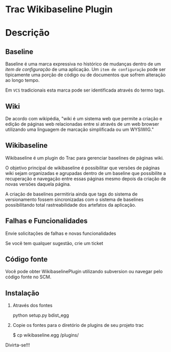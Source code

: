 Trac Wikibaseline Plugin
========================

Descrição
=========

Baseline
--------

Baseline é uma marca expressiva no histórico de mudanças dentro de um _item de configuração_ de uma aplicação. 
Um `item de configuração` pode ser tipicamente uma porção de código ou de documentos que sofrem alteração ao 
longo tempo.

Em `VCS` tradicionais esta marca pode ser identificada através do termo tags.

Wiki
----

De acordo com wikipédia, "wiki é um sistema web que permite a criação e edição de páginas web relacionadas entre si
através de um web browser utilizando uma linguagem de marcação simplificada ou um WYSIWIG."

Wikibaseline
------------

Wikibaseline é um plugin do Trac para gerenciar baselines de páginas wiki.

O objetivo principal de wikibaseline é possibilitar que versões de páginas wiki sejam organizadas
e agrupadas dentro de um baseline que possibilite a recuperação e navegação entre essas páginas mesmo
depois da criação de novas versões daquela página. 

A criação de baselines permitiria ainda que tags do sistema de versionamento fossem sincronizadas com o 
sistema de baselines possibilitando total rastreabilidade dos artefatos da aplicação.


Falhas e Funcionalidades
----------------------

Envie solicitações de falhas e novas funcionalidades

Se você tem  qualquer sugestão, crie um ticket


Código fonte
------------

Você pode obter WikibaselinePlugin utilizando subversion ou navegar pelo código fonte no SCM.

Instalação
----------

1. Através dos fontes

    python setup.py bdist_egg 

2. Copie os fontes para o diretório de plugins de seu projeto trac

    $ cp wikibaseline.egg <YOUR-TRAC-ENV>/plugins/

Divirta-se!!!
